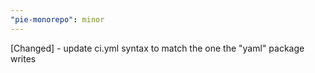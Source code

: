 ```yaml
---
"pie-monorepo": minor
---
```


[Changed] - update ci.yml syntax to match the one the "yaml" package writes

